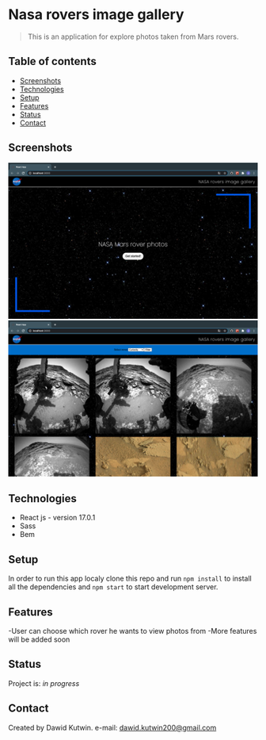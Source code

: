 # Nasa rovers image gallery

> This is an application for explore photos taken from Mars rovers.

## Table of contents

- [Screenshots](#screenshots)
- [Technologies](#technologies)
- [Setup](#setup)
- [Features](#features)
- [Status](#status)
- [Contact](#contact)

## Screenshots

![Example screenshot](./img/screenshot.png)
![Example screenshot](./img/screenshot1.png)


## Technologies

- React js - version 17.0.1
- Sass
- Bem 

## Setup

In order to run this app localy clone this repo and run `npm install` to install all the dependencies and `npm start` to start development server.

## Features

-User can choose which rover he wants to view photos from
-More features will be added soon

## Status

Project is: _in progress_

## Contact

Created by Dawid Kutwin.
e-mail: dawid.kutwin200@gmail.com
